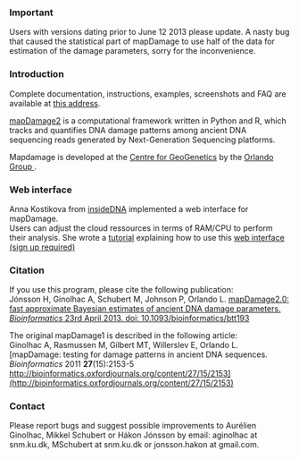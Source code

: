 ### Important
Users with versions dating prior to June 12 2013 please update. A nasty bug that caused the statistical part of mapDamage to use half of the data for estimation of the damage parameters, sorry for the inconvenience.

### Introduction
Complete documentation, instructions, examples, screenshots and FAQ are available at [this address](http://ginolhac.github.io/mapDamage/).

[mapDamage2](http://geogenetics.ku.dk/publications/mapdamage2.0/) is a computational framework written in Python and R, which tracks and quantifies DNA damage patterns 
among ancient DNA sequencing reads generated by Next-Generation Sequencing platforms. 

Mapdamage is developed at the [Centre for GeoGenetics](http://geogenetics.ku.dk/) by the [Orlando Group ](http://geogenetics.ku.dk/research/research_groups/palaeomix_group/).

### Web interface

Anna Kostikova from [insideDNA](https://insidedna.me) implemented a web interface for mapDamage.  
Users can adjust the cloud ressources in terms of RAM/CPU to perform their analysis. She wrote a [tutorial](https://insidedna.me/tutorials/view/Analysis-ancient-DNA-samples-using-mapDamage) explaining how to use this [web interface (sign up required)](https://insidedna.me/app#/tools/100648/)


### Citation
If you use this program, please cite the following publication:  
Jónsson H, Ginolhac A, Schubert M, Johnson P, Orlando L.
[mapDamage2.0: fast approximate Bayesian estimates of ancient DNA damage parameters.
_Bioinformatics_ 23rd April 2013. doi: 10.1093/bioinformatics/btt193](http://bioinformatics.oxfordjournals.org/content/early/2013/05/17/bioinformatics.btt193)


The original mapDamage1 is described in the following article:  
Ginolhac A, Rasmussen M, Gilbert MT, Willerslev E, Orlando L.
[mapDamage: testing for damage patterns in ancient DNA sequences. _Bioinformatics_ 2011 **27**(15):2153-5
http://bioinformatics.oxfordjournals.org/content/27/15/2153](http://bioinformatics.oxfordjournals.org/content/27/15/2153)



### Contact
Please report bugs and suggest possible improvements to Aurélien Ginolhac, Mikkel Schubert or Hákon Jónsson by email:
aginolhac at snm.ku.dk, MSchubert at snm.ku.dk or jonsson.hakon at gmail.com.

